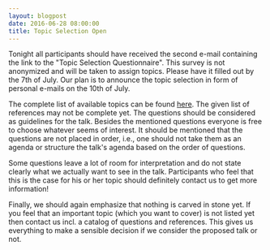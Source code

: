 ```yaml
---
layout: blogpost
date: 2016-06-28 08:00:00
title: Topic Selection Open
---
```

Tonight all participants should have received the second e-mail containing the link to the "Topic Selection Questionnaire". This survey is not anonymized and will be taken to assign topics. Please have it filled out by the 7th of July. Our plan is to announce the topic selection in form of personal e-mails on the 10th of July.

The complete list of available topics can be found [here](topics/). The given list of references may not be complete yet. The questions should be considered as guidelines for the talk. Besides the mentioned questions everyone is free to choose whatever seems of interest. It should be mentioned that the questions are not placed in order, i.e., one should not take them as an agenda or structure the talk's agenda based on the order of questions.

Some questions leave a lot of room for interpretation and do not state clearly what we actually want to see in the talk. Participants who feel that this is the case for his or her topic should definitely contact us to get more information!

Finally, we should again emphasize that nothing is carved in stone yet. If you feel that an important topic (which you want to cover) is not listed yet then contact us incl. a catalog of questions and references. This gives us everything to make a sensible decision if we consider the proposed talk or not.